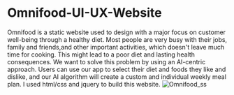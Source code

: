 # Omnifood-UI-UX-Website
Omnifood is a static website used to design with a major focus on customer well-being through a healthy diet.
Most people are very busy with their jobs, family and friends,and other important activities, which doesn't leave much time for cooking. 
This might lead to a poor diet and lasting health consequences. We want to solve this problem by using an AI-centric approach. 
Users can use our app to select their diet and foods they like and dislike, and our AI algorithm will create a custom and individual 
weekly meal plan.
I used html/css and jquery to build this website.
![Omnifood_ss](https://user-images.githubusercontent.com/78474787/165895480-1b1a10d4-a988-4d7a-9049-c40e572bb16a.png)
